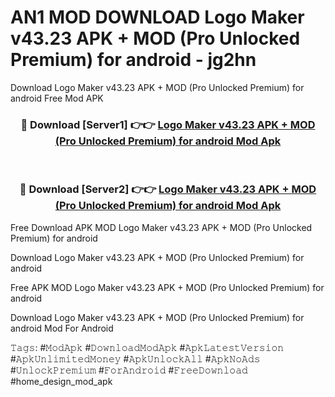 # AN1 MOD DOWNLOAD Logo Maker v43.23 APK + MOD (Pro Unlocked Premium) for android - jg2hn
Download Logo Maker v43.23 APK + MOD (Pro Unlocked Premium) for android Free Mod APK

<div align="center">
<h3>🔴 Download [Server1] 👉👉 <a href="https://apk-comot.site?title=Logo_Maker_v43.23_APK_+_MOD_(Pro_Unlocked_Premium)_for_android">Logo Maker v43.23 APK + MOD (Pro Unlocked Premium) for android Mod Apk</a></h3><br>

<h3>🔴 Download [Server2] 👉👉 <a href="https://apk-comot.site?title=Logo_Maker_v43.23_APK_+_MOD_(Pro_Unlocked_Premium)_for_android">Logo Maker v43.23 APK + MOD (Pro Unlocked Premium) for android Mod Apk</a></h3>
</div>


Free Download APK MOD Logo Maker v43.23 APK + MOD (Pro Unlocked Premium) for android

Download Logo Maker v43.23 APK + MOD (Pro Unlocked Premium) for android 

Free APK MOD Logo Maker v43.23 APK + MOD (Pro Unlocked Premium) for android 

Download Logo Maker v43.23 APK + MOD (Pro Unlocked Premium) for android Mod For Android

𝚃𝚊𝚐𝚜: #𝙼𝚘𝚍𝙰𝚙𝚔 #𝙳𝚘𝚠𝚗𝚕𝚘𝚊𝚍𝙼𝚘𝚍𝙰𝚙𝚔 #𝙰𝚙𝚔𝙻𝚊𝚝𝚎𝚜𝚝𝚅𝚎𝚛𝚜𝚒𝚘𝚗 #𝙰𝚙𝚔𝚄𝚗𝚕𝚒𝚖𝚒𝚝𝚎𝚍𝙼𝚘𝚗𝚎𝚢 #𝙰𝚙𝚔𝚄𝚗𝚕𝚘𝚌𝚔𝙰𝚕𝚕 #𝙰𝚙𝚔𝙽𝚘𝙰𝚍𝚜 #𝚄𝚗𝚕𝚘𝚌𝚔𝙿𝚛𝚎𝚖𝚒𝚞𝚖 #𝙵𝚘𝚛𝙰𝚗𝚍𝚛𝚘𝚒𝚍 #𝙵𝚛𝚎𝚎𝙳𝚘𝚠𝚗𝚕𝚘𝚊𝚍 #home_design_mod_apk